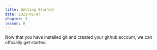 ```yaml
---
title: Getting Started
date: 2021-01-07
chapter: 3
lesson: 0
---
```


Now that you have installed git and created your github account, we can officially get started.

